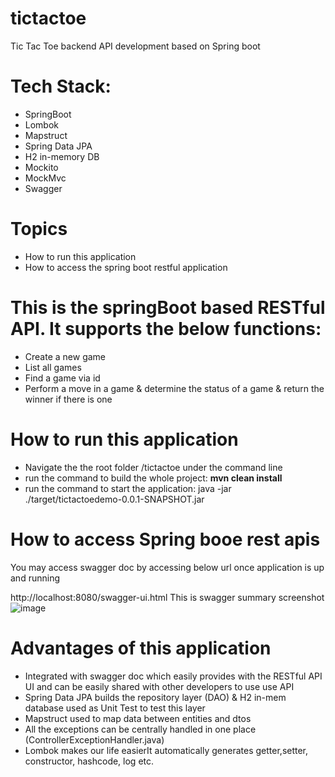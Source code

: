 # tictactoe
Tic Tac Toe backend API development based on Spring boot

# **Tech Stack:**

   * SpringBoot
   * Lombok
   * Mapstruct
   * Spring Data JPA
   * H2 in-memory DB
   * Mockito
   * MockMvc
   * Swagger
 
 # Topics
 
 * How to run this application
 * How to access the spring boot restful application
 
 # This is the springBoot based RESTful API. It supports the below functions:
 
 * Create a new game
 * List all games
 * Find a game via id
 * Perform a move in a game & determine the status of a game & return the winner if there is one

# How to run this application

* Navigate the the root folder /tictactoe under the command line
* run the command to build the whole project: **mvn clean install**
* run the command to start the application: java -jar ./target/tictactoedemo-0.0.1-SNAPSHOT.jar

# How to access Spring booe rest apis

You may access swagger doc by accessing below url once application is up and running

http://localhost:8080/swagger-ui.html
This is swagger summary screenshot
![image](https://user-images.githubusercontent.com/20538746/149687924-e3a62b21-7f27-42b0-9cc4-9314776f143c.png)

# Advantages of this application
* Integrated with swagger doc which easily provides with the RESTful API UI and can be easily shared with other developers to use use API
* Spring Data JPA builds the repository layer (DAO) & H2 in-mem database used as Unit Test to test this layer
* Mapstruct used to map data between entities and dtos
* All the exceptions can be centrally handled in one place (ControllerExceptionHandler.java)
* Lombok makes our life easierIt automatically generates getter,setter, constructor, hashcode, log etc.
